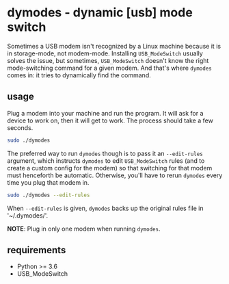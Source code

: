 # dymodes - dynamic [usb] mode switch
Sometimes a USB modem isn't recognized by a Linux machine because it is in storage-mode, not modem-mode. Installing `USB_ModeSwitch` usually solves the issue, but sometimes, `USB_ModeSwitch` doesn't know the right mode-switching command for a given modem. And that's where `dymodes` comes in: it tries to dynamically find the command.

## usage
Plug a modem into your machine and run the program. It will ask for a device to work on, then it will get to work. The process should take a few seconds.

```sh
sudo ./dymodes
```

The preferred way to run `dymodes` though is to pass it an `--edit-rules` argument, which instructs `dymodes` to edit `USB_ModeSwitch` rules (and to create a custom config for the modem) so that switching for that modem must henceforth be automatic. Otherwise, you'll have to rerun `dymodes` every time you plug that modem in.

```sh
sudo ./dymodes --edit-rules
```

When `--edit-rules` is given, `dymodes` backs up the original rules file in '~/.dymodes/'.


**NOTE**: Plug in only one modem when running `dymodes`.

<!--
## demo
The repo contains a short video that shows `dymodes` switch a Huawei modem from an "unrecognized" (storage) mode into a recognized modem state.
-->

## requirements
 - Python >= 3.6
 - USB_ModeSwitch

<!--
## removing dymodes rules
The probability of one wanting to remove rules and configs created by `dymodes` is very low. That's why there is no official way of removing them.
-->
